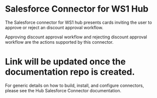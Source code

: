 # Salesforce Connector for WS1 Hub

The Salesforce connector for WS1 hub presents cards inviting the user to approve or reject an discount approval workflow.

Approving discount approval workflow and rejecting discount approval workflow are the actions supported by this connector.

# Link will be updated once the documentation repo is created.
For generic details on how to build, install, and configure connectors, please see the Hub Salesforce Connector documentation.